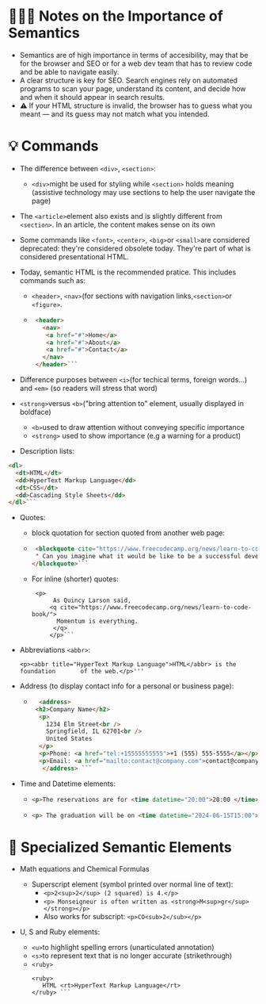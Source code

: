  # 🧑🏼‍💻 Notes on the Importance of Semantics

* Semantics are of high importance in terms of accesibility, may that be for the browser and SEO or for a web dev team that has to review code and be able to navigate easily.
* A clear structure is key for SEO. Search engines rely on automated programs to scan your page, understand its content, and decide how and when it should appear in search results.
* ⚠️ If your HTML structure is invalid, the browser has to guess what you meant — and its guess may not match what you intended.
 

# 💡 Commands

* The difference between `<div>`, `<section>`:
     * `<div>`might be used for styling while `<section>` holds meaning (assistive technology may use sections to help the user navigate the page)
* The `<article>`element also exists and is slightly different from `<section>`. In an article, the content makes sense on its own

* Some commands like `<font>`, `<center>`, `<big>`or `<small>`are considered deprecated: they're considered obsolete today.
  They're part of what is considered presentational HTML.

* Today, semantic HTML is the recommended pratice. This includes commands such as:
     * `<header>`, `<nav>`(for sections with navigation links,`<section>`or `<figure>`.
     * ``` html
        <header>
          <nav>
           <a href="#">Home</a>
           <a href="#">About</a>
           <a href="#">Contact</a>
          </nav>
        </header>```
  
* Difference purposes between `<i>`(for techical terms, foreign words...) and `<em>` (so readers will stress that word)
* `<strong>`versus `<b>`("bring attention to" element, usually displayed in boldface)
   * `<b>`used to draw attention without conveying specific importance
   * `<strong>` used to show importance (e.g a warning for a product)

* Description lists:
``` html
<dl>
  <dt>HTML</dt>
  <dd>HyperText Markup Language</dd>
  <dt>CSS</dt>
  <dd>Cascading Style Sheets</dd>
</dl>```
```
* Quotes:
   * block quotation for section quoted from another web page:
   * ``` html
      <blockquote cite="https://www.freecodecamp.org/news/learn-to-code-book/">
      " Can you imagine what it would be like to be a successful developer? To have built software systems that people rely upon?"
     </blockquote>```
   * For inline (shorter) quotes:
      ```
       <p>
            As Quincy Larson said,
           <q cite="https://www.freecodecamp.org/news/learn-to-code-book/">
             Momentum is everything.
            </q>
           </p>```

* Abbreviations `<abbr>`:

      <p><abbr title="HyperText Markup Language">HTML</abbr> is the foundation       of the web.</p>'''

* Address (to display contact info for a personal or business page):
   * ``` html
       <address>
      <h2>Company Name</h2>
       <p>
         1234 Elm Street<br />
         Springfield, IL 62701<br />
         United States
       </p>
       <p>Phone: <a href="tel:+15555555555">+1 (555) 555-5555</a></p>
       <p>Email: <a href="mailto:contact@company.com">contact@company.com</a></p>
        </address> ```

* Time and Datetime elements:
   *  ``` html
      <p>The reservations are for <time datetime="20:00">20:00 </time></p>```
   *  ```html
      <p> The graduation will be on <time datetime="2024-06-15T15:00">June 15</time> </p> ```


 # 📖 Specialized Semantic Elements

* Math equations and Chemical Formulas
   * Superscript element (symbol printed over normal line of text):
      * `<p>2<sup>2</sup> (2 squared) is 4.</p>`
      * ```<p> Monseigneur is often written as <strong>M<sup>gr</sup></strong></p>```
      * Also works for subscript: `<p>CO<sub>2</sub></p>`

 * U, S and Ruby elements:
    * `<u>`to highlight spelling errors (unarticulated annotation)
    * `<s>`to represent text that is no longer accurate (strikethrough)
    * `<ruby>`
      ```
      <ruby>
         HTML <rt>HyperText Markup Language</rt>
      </ruby> ```
      
